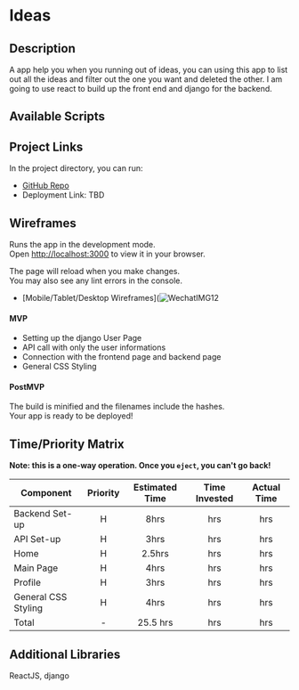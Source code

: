 # Ideas

## Description
A app help you when you running out of ideas, you can using this app to list out all the ideas and filter out the one you want and deleted the other. I am going to use react to build up the front end and django for the backend.
## Available Scripts

## Project Links
In the project directory, you can run:

- [GitHub Repo](https://github.com/Czhring/final_project)
- Deployment Link: TBD

## Wireframes
Runs the app in the development mode.\
Open [http://localhost:3000](http://localhost:3000) to view it in your browser.

The page will reload when you make changes.\
You may also see any lint errors in the console.

- [Mobile/Tablet/Desktop Wireframes](![WechatIMG12](https://user-images.githubusercontent.com/92180822/146595834-f380c2e7-486a-444c-8cf0-c327593bd42b.jpeg)

#### MVP

- Setting up the django User Page
- API call with only the user informations
- Connection with the frontend page and backend page
- General CSS Styling


#### PostMVP
The build is minified and the filenames include the hashes.\
Your app is ready to be deployed!


## Time/Priority Matrix
**Note: this is a one-way operation. Once you `eject`, you can't go back!**

| Component | Priority | Estimated Time | Time Invested | Actual Time |
| --- | :---: |  :---: | :---: | :---: |
| Backend Set-up | H | 8hrs| hrs | hrs |
| API Set-up | H | 3hrs| hrs | hrs |
| Home | H | 2.5hrs| hrs | hrs |
| Main Page | H | 4hrs | hrs | hrs |
| Profile | H | 3hrs | hrs | hrs |
| General CSS Styling | H | 4hrs | hrs | hrs |
| Total | - | 25.5 hrs|  hrs | hrs |


## Additional Libraries
ReactJS, django

